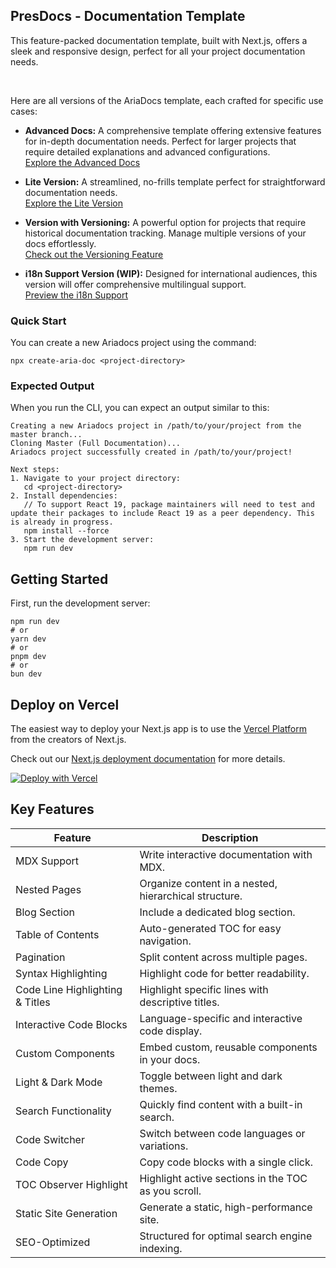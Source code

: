 ## PresDocs - Documentation Template

This feature-packed documentation template, built with Next.js, offers a sleek and responsive design, perfect for all your project documentation needs.


<br/>

Here are all versions of the AriaDocs template, each crafted for specific use cases:


- **Advanced Docs:** A comprehensive template offering extensive features for in-depth documentation needs. Perfect for larger projects that require detailed explanations and advanced configurations.  
  [Explore the Advanced Docs](https://github.com/nisabmohd/Aria-Docs/tree/master)

- **Lite Version:** A streamlined, no-frills template perfect for straightforward documentation needs.  
  [Explore the Lite Version](https://github.com/nisabmohd/Aria-Docs/tree/minimal-docs)

- **Version with Versioning:** A powerful option for projects that require historical documentation tracking. Manage multiple versions of your docs effortlessly.  
  [Check out the Versioning Feature](https://github.com/nisabmohd/Aria-Docs/tree/version_docs)

- **i18n Support Version (WIP):** Designed for international audiences, this version will offer comprehensive multilingual support.  
  [Preview the i18n Support](https://github.com/nisabmohd/Aria-Docs/tree/i18n-support)

### Quick Start

You can create a new Ariadocs project using the command:

```plaintext
npx create-aria-doc <project-directory>
```

### Expected Output

When you run the CLI, you can expect an output similar to this:

```
Creating a new Ariadocs project in /path/to/your/project from the master branch...
Cloning Master (Full Documentation)...
Ariadocs project successfully created in /path/to/your/project!

Next steps:
1. Navigate to your project directory:
   cd <project-directory>
2. Install dependencies:
   // To support React 19, package maintainers will need to test and update their packages to include React 19 as a peer dependency. This is already in progress.
   npm install --force 
3. Start the development server:
   npm run dev
```

## Getting Started

First, run the development server:

```plaintext
npm run dev
# or
yarn dev
# or
pnpm dev
# or
bun dev
```


## Deploy on Vercel

The easiest way to deploy your Next.js app is to use the [Vercel Platform](https://vercel.com/new?utm_medium=default-template&filter=next.js&utm_source=create-next-app&utm_campaign=create-next-app-readme) from the creators of Next.js.

Check out our [Next.js deployment documentation](https://nextjs.org/docs/deployment) for more details.

[![Deploy with Vercel](https://vercel.com/button)](https://vercel.com/new/clone?repository-url=https://github.com/nisabmohd/Aria-Docs)

## Key Features

| **Feature**                   | **Description**                                          |
|-------------------------------|----------------------------------------------------------|
| MDX Support                   | Write interactive documentation with MDX.                |
| Nested Pages                  | Organize content in a nested, hierarchical structure.    |
| Blog Section                  | Include a dedicated blog section.                        |
| Table of Contents             | Auto-generated TOC for easy navigation.                  |
| Pagination                    | Split content across multiple pages.                     |
| Syntax Highlighting           | Highlight code for better readability.                   |
| Code Line Highlighting & Titles | Highlight specific lines with descriptive titles.      |
| Interactive Code Blocks       | Language-specific and interactive code display.          |
| Custom Components             | Embed custom, reusable components in your docs.          |
| Light & Dark Mode             | Toggle between light and dark themes.                    |
| Search Functionality          | Quickly find content with a built-in search.             |
| Code Switcher                 | Switch between code languages or variations.             |
| Code Copy                     | Copy code blocks with a single click.                    |
| TOC Observer Highlight        | Highlight active sections in the TOC as you scroll.      |
| Static Site Generation        | Generate a static, high-performance site.                |
| SEO-Optimized                 | Structured for optimal search engine indexing.           |
